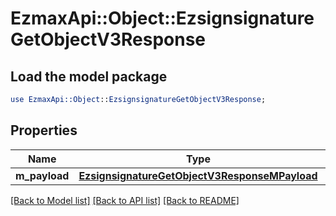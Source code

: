 # EzmaxApi::Object::EzsignsignatureGetObjectV3Response

## Load the model package
```perl
use EzmaxApi::Object::EzsignsignatureGetObjectV3Response;
```

## Properties
Name | Type | Description | Notes
------------ | ------------- | ------------- | -------------
**m_payload** | [**EzsignsignatureGetObjectV3ResponseMPayload**](EzsignsignatureGetObjectV3ResponseMPayload.md) |  | 

[[Back to Model list]](../README.md#documentation-for-models) [[Back to API list]](../README.md#documentation-for-api-endpoints) [[Back to README]](../README.md)


